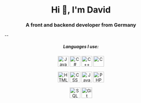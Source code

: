 <h1 align="center">Hi 👋, I'm David</h1>
<h3 align="center">A front and backend developer from Germany</h3>
--
<h5 align="center" color="gray">Languages I use:</h3>
<p align="center">
<a title="Java"><img width="35px" height="35px" src="https://devlog.wiki/img/java.svg" alt="Java" loading="lazy"></a>
<a title="C#"><img width="35px" height="35px" src="https://devlog.wiki/img/csharp.svg" alt="C#" loading="lazy"></a>
<a title="C++"><img width="35px" height="35px" src="https://devlog.wiki/img/cplusplus.svg" alt="C++" loading="lazy"></a>
<a title="C"><img width="35px" height="35px" src="https://devlog.wiki/img/c.svg" alt="C" loading="lazy"></a>
</p>

<p align="center">
<a title="HTML"><img width="35px" height="35px" src="https://devlog.wiki/img/html.svg" alt="HTML" loading="lazy"></a>
<a title="CSS"><img width="35px" height="35px" src="https://devlog.wiki/img/css.svg" alt="CSS" loading="lazy"></a>
<a title="JavaScript"><img width="35px" height="35px" src="https://devlog.wiki/img/javascript.svg" alt="JavaScript" loading="lazy"></a>
<a title="PHP"><img width="35px" height="35px" src="https://devlog.wiki/img/php.svg" alt="PHP" loading="lazy"></a>
</p>

<p align="center">
<a title="SQL"><img width="35px" height="35px" src="https://devlog.wiki/img/sql.svg" alt="SQL" loading="lazy"></a>
<a title="Git"><img width="35px" height="35px" src="https://devlog.wiki/img/git.svg" alt="Git" loading="lazy"></a>
<!--a title="Linux"><img width="35px" height="35px" src="https://devlog.wiki/img/linux.svg" alt="Linux" loading="lazy"></a-->
</p>
